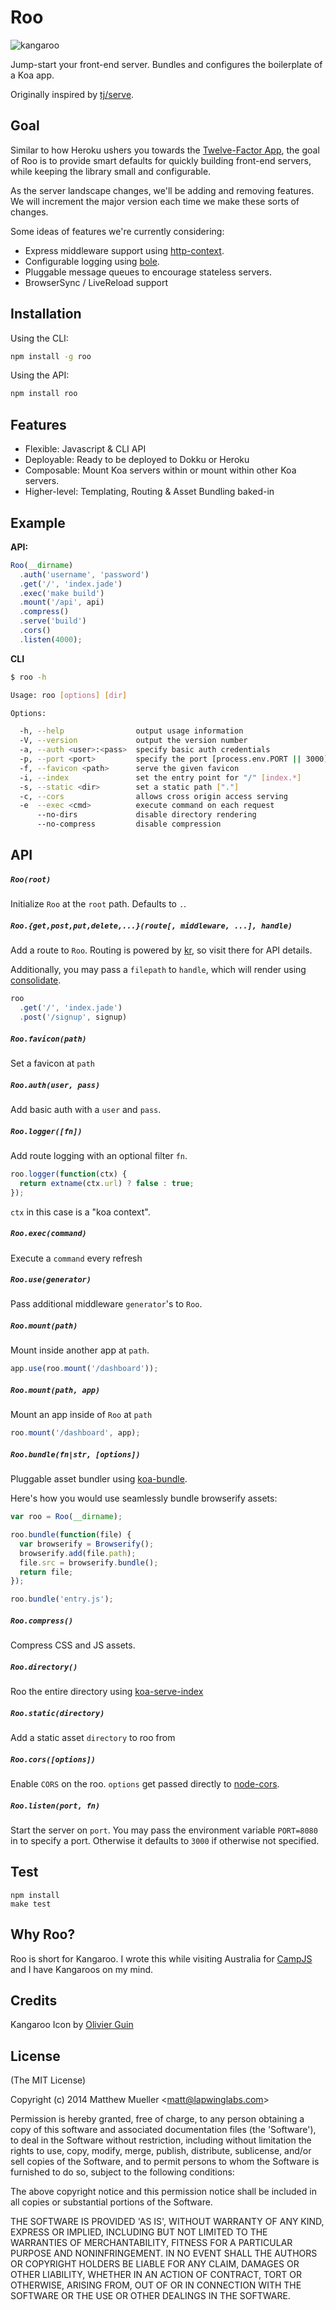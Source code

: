 
# Roo

  ![kangaroo](https://cldup.com/X4VwDx3Mlx.png)

  Jump-start your front-end server. Bundles and configures the boilerplate of a Koa app.

  Originally inspired by [tj/serve](https://github.com/tj/serve).

## Goal

Similar to how Heroku ushers you towards the [Twelve-Factor App](http://12factor.net/),
the goal of Roo is to provide smart defaults for quickly building front-end servers,
while keeping the library small and configurable.

As the server landscape changes, we'll be adding and removing features. We will
increment the major version each time we make these sorts of changes.

Some ideas of features we're currently considering:

- Express middleware support using [http-context](https://github.com/lapwinglabs/http-context).
- Configurable logging using [bole](https://github.com/rvagg/bole).
- Pluggable message queues to encourage stateless servers.
- BrowserSync / LiveReload support

## Installation

Using the CLI:

```bash
npm install -g roo
```

Using the API:

```bash
npm install roo
```

## Features

  * Flexible: Javascript & CLI API
  * Deployable: Ready to be deployed to Dokku or Heroku
  * Composable: Mount Koa servers within or mount within other Koa servers.
  * Higher-level: Templating, Routing & Asset Bundling baked-in

## Example

**API:**

```js
Roo(__dirname)
  .auth('username', 'password')
  .get('/', 'index.jade')
  .exec('make build')
  .mount('/api', api)
  .compress()
  .serve('build')
  .cors()
  .listen(4000);
```

**CLI**

```bash
$ roo -h

Usage: roo [options] [dir]

Options:

  -h, --help                output usage information
  -V, --version             output the version number
  -a, --auth <user>:<pass>  specify basic auth credentials
  -p, --port <port>         specify the port [process.env.PORT || 3000]
  -f, --favicon <path>      serve the given favicon
  -i, --index               set the entry point for "/" [index.*]
  -s, --static <dir>        set a static path ["."]
  -c, --cors                allows cross origin access serving
  -e  --exec <cmd>          execute command on each request
      --no-dirs             disable directory rendering
      --no-compress         disable compression
```

## API

##### `Roo(root)`

Initialize `Roo` at the `root` path. Defaults to `.`.

##### `Roo.{get,post,put,delete,...}(route[, middleware, ...], handle)`

Add a route to `Roo`. Routing is powered by [kr](https://github.com/lapwinglabs/kr), so visit there for API details.

Additionally, you may pass a `filepath` to `handle`, which will render using [consolidate](https://github.com/tj/consolidate.js).

```js
roo
  .get('/', 'index.jade')
  .post('/signup', signup)
```

##### `Roo.favicon(path)`

Set a favicon at `path`

##### `Roo.auth(user, pass)`

Add basic auth with a `user` and `pass`.

##### `Roo.logger([fn])`

Add route logging with an optional filter `fn`.

```js
roo.logger(function(ctx) {
  return extname(ctx.url) ? false : true;
});
```

`ctx` in this case is a "koa context".

##### `Roo.exec(command)`

Execute a `command` every refresh

##### `Roo.use(generator)`

Pass additional middleware `generator`'s to `Roo`.

##### `Roo.mount(path)`

Mount inside another app at `path`.

```js
app.use(roo.mount('/dashboard'));
```

##### `Roo.mount(path, app)`

Mount an app inside of `Roo` at `path`

```js
roo.mount('/dashboard', app);
```

##### `Roo.bundle(fn|str, [options])`

Pluggable asset bundler using [koa-bundle](https://github.com/koajs/bundle).

Here's how you would use seamlessly bundle browserify assets:

```js
var roo = Roo(__dirname);

roo.bundle(function(file) {
  var browserify = Browserify();
  browserify.add(file.path);
  file.src = browserify.bundle();
  return file;
});

roo.bundle('entry.js');
```

##### `Roo.compress()`

Compress CSS and JS assets.

##### `Roo.directory()`

Roo the entire directory using [koa-serve-index](https://github.com/yiminghe/koa-serve-index)

##### `Roo.static(directory)`

Add a static asset `directory` to roo from

##### `Roo.cors([options])`

Enable `CORS` on the roo. `options` get passed directly to [node-cors](https://github.com/troygoode/node-cors/).

##### `Roo.listen(port, fn)`

Start the server on `port`. You may pass the environment variable `PORT=8080` in to specify a port. Otherwise it defaults to `3000` if otherwise not specified.

## Test

```
npm install
make test
```

## Why Roo?

Roo is short for Kangaroo. I wrote this while visiting Australia for [CampJS](http://campjs.com) and I have Kangaroos on my mind.

## Credits

Kangaroo Icon by [Olivier Guin](http://thenounproject.com/olivierguin)

## License

(The MIT License)

Copyright (c) 2014 Matthew Mueller &lt;matt@lapwinglabs.com&gt;

Permission is hereby granted, free of charge, to any person obtaining
a copy of this software and associated documentation files (the
'Software'), to deal in the Software without restriction, including
without limitation the rights to use, copy, modify, merge, publish,
distribute, sublicense, and/or sell copies of the Software, and to
permit persons to whom the Software is furnished to do so, subject to
the following conditions:

The above copyright notice and this permission notice shall be
included in all copies or substantial portions of the Software.

THE SOFTWARE IS PROVIDED 'AS IS', WITHOUT WARRANTY OF ANY KIND,
EXPRESS OR IMPLIED, INCLUDING BUT NOT LIMITED TO THE WARRANTIES OF
MERCHANTABILITY, FITNESS FOR A PARTICULAR PURPOSE AND NONINFRINGEMENT.
IN NO EVENT SHALL THE AUTHORS OR COPYRIGHT HOLDERS BE LIABLE FOR ANY
CLAIM, DAMAGES OR OTHER LIABILITY, WHETHER IN AN ACTION OF CONTRACT,
TORT OR OTHERWISE, ARISING FROM, OUT OF OR IN CONNECTION WITH THE
SOFTWARE OR THE USE OR OTHER DEALINGS IN THE SOFTWARE.
